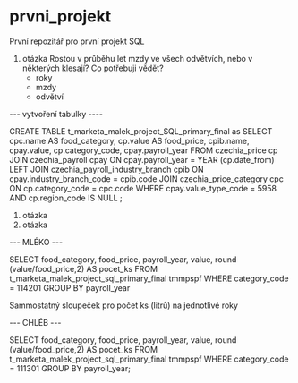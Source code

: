 # prvni_projekt
První repozitář pro první projekt SQL

1. otázka
  Rostou v průběhu let mzdy ve všech odvětvích, nebo v některých klesají?
    Co potřebuji vědět?
      * roky
      * mzdy
      * odvětví

--- vytvoření tabulky ----

CREATE TABLE t_marketa_malek_project_SQL_primary_final as
SELECT
	cpc.name AS food_category,
	cp.value AS food_price,
	cpib.name,
	cpay.value,
	cp.category_code,
	cpay.payroll_year
FROM czechia_price cp 
JOIN czechia_payroll cpay 
	ON cpay.payroll_year = YEAR (cp.date_from)
LEFT JOIN czechia_payroll_industry_branch cpib 
	ON cpay.industry_branch_code = cpib.code 
JOIN czechia_price_category cpc 
	ON cp.category_code = cpc.code 
WHERE cpay.value_type_code = 5958
	AND cp.region_code IS NULL
;

1. otázka
2. otázka

--- MLÉKO ---

SELECT
	food_category,
	food_price,
	payroll_year,
	value,
	round (value/food_price,2) AS pocet_ks
FROM t_marketa_malek_project_sql_primary_final tmmpspf 
WHERE category_code = 114201
GROUP BY payroll_year

Sammostatný sloupeček pro počet ks (litrů) na jednotlivé roky

--- CHLÉB ---

SELECT
	food_category,
	food_price,
	payroll_year,
	value,
	round (value/food_price,2) AS pocet_ks
FROM t_marketa_malek_project_sql_primary_final tmmpspf 
WHERE category_code = 111301
GROUP BY payroll_year;




